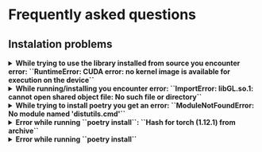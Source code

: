 # Frequently asked questions

## Instalation problems
<details>
    <summary>
        <b>While trying to use the library installed from source you encounter error: ``RuntimeError: CUDA error: no kernel image is available for execution on the device``</b>
    </summary>

    This error indicates that you actually have pytorch version which does not have CUDA enabled. To solve that you should refer to [https://pytorch.org/get-started/previous-versions/](https://pytorch.org/get-started/previous-versions/). 

</details>
<details>
    <summary>
        <b>While running/installing you encounter error: ``ImportError: libGL.so.1: cannot open shared object file: No such file or directory``</b>
    </summary>

You should download the following libraries (often already installed in basic distribution of Unix):
```bash
apt-get install ffmpeg libsm6 libxext6  -y
```

Source: [StackOverflow](https://stackoverflow.com/questions/55313610/importerror-libgl-so-1-cannot-open-shared-object-file-no-such-file-or-directo)
</details>
<details>
    <summary>
        <b>While trying to install poetry you get an error: ``ModuleNotFoundError: No module named 'distutils.cmd'``</b>
    </summary>

It helps to install the following: 
```bash
apt-get install python3-distutils
```

Source: [StackOverflow](https://askubuntu.com/questions/1239829/modulenotfounderror-no-module-named-distutils-util)
</details>

<details>
    <summary>
    <b>Error while running ``poetry install``: ``Hash for torch (1.12.1) from archive``</b>
    </summary>

This error might occur when you are installing and abort the process before it finishes. What you need to do is actually remove all the caches which will run the clean install:
```bash
rm -rf ~/.cache/pypoetry
```
Helful source: [StackOverflow](https://stackoverflow.com/questions/71001968/python-poetry-install-failure-invalid-hashes)
</details>

<details>
    <summary>
    <b>Error while running ``poetry install``</b>
    </summary>

Sometimes the error while running poetry install persists. Then it might be useful to diable parallel connections in poetry and do everything in single thread. To do so you need to run the following:

```bash
poetry config installer.parallel false
```
Helful source: [StackOverflow](https://stackoverflow.com/questions/71001968/python-poetry-install-failure-invalid-hashes)
</details>
